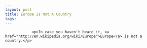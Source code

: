 ```yaml
---
layout: post
title: Europe Is Not A Country
tags:
---
```



                <p>In case you haven't heard it, <a href="http://en.wikipedia.org/wiki/Europe">Europe</a> is not a country.</p>
<div style="text-align:center"><object type="application/x-shockwave-flash" style="width:425px; height:350px" data="http://www.youtube.com/v/_lmgNqFuXwc"><param name="movie" value="http://www.youtube.com/v/_lmgNqFuXwc"></param></object></div>
